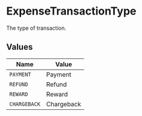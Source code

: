 # ExpenseTransactionType

The type of transaction.


## Values

| Name         | Value        |
| ------------ | ------------ |
| `PAYMENT`    | Payment      |
| `REFUND`     | Refund       |
| `REWARD`     | Reward       |
| `CHARGEBACK` | Chargeback   |